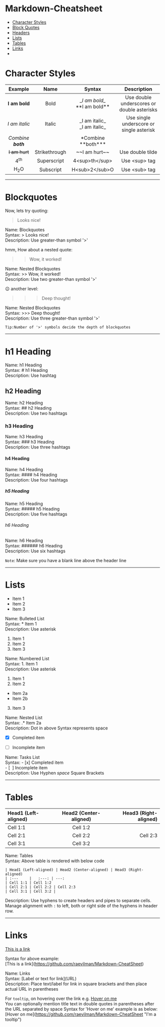 # Markdown-Cheatsheet  

* [Character Styles](https://github.com/raevilman/Markdown-CheatSheet#character-styles)  
* [Block Quotes](https://github.com/raevilman/Markdown-CheatSheet#blockquotes)  
* [Headers](https://github.com/raevilman/Markdown-CheatSheet#h1-heading)  
* [Lists](https://github.com/raevilman/Markdown-CheatSheet#lists)  
* [Tables](https://github.com/raevilman/Markdown-CheatSheet#tables)  
* [Links](https://github.com/raevilman/Markdown-CheatSheet#links)  
* []()  

# Character Styles  

|Example | Name | Syntax | Description
| :---: | :---: | :---: | :---: |
|__I am bold__ | Bold | \__I am bold\__ <br/> \*\*I am bold\*\* | Use double underscores or double asterisks
|_I am italic_ | Italic | \_I am italic\_ <br/> \_I am italic\_ | Use single underscore or single asterisk
|*Combine **both*** | | \*Combine \*\*both\*\*\* ||
|~~I am hurt~~ | Strikethrough | \~\~I am hurt\~\~ | Use double tilde
|4<sup>th</sup> | Superscript | 4&lt;sup&gt;th&lt;/sup&gt; | Use &lt;sup&gt; tag
|H<sub>2</sub>O | Subscript | H&lt;sub&gt;2&lt;/sub&gt;O | Use &lt;sub&gt; tag

---
# Blockquotes  
Now, lets try quoting:
> Looks nice!   

Name: Blockquotes  
Syntax: \> Looks nice!  
Description: Use greater-than symbol '>'

hmm, How about a nested quote:
>> Wow, it worked!   

Name: Nested Blockquotes  
Syntax: \>\> Wow, it worked!  
Description: Use two greater-than symbol '>'

:wink: another level:
>>> Deep thought!   

Name: Nested Blockquotes  
Syntax: \>\>\> Deep thought!  
Description: Use three greater-than symbol '>'

`Tip:Number of '>' symbols decide the depth of blockquotes`  


---
# h1 Heading
Name: h1 Heading  
Syntax: \# h1 Heading  
Description: Use hashtag  

## h2 Heading
Name: h2 Heading  
Syntax: \#\# h2 Heading  
Description:  Use two hashtags  

### h3 Heading
Name: h3 Heading  
Syntax: \#\#\# h3 Heading  
Description:  Use three hashtags  

#### h4 Heading
Name: h4 Heading  
Syntax: \#\#\#\# h4 Heading  
Description:  Use four hashtags  

##### h5 Heading
Name: h5 Heading  
Syntax: \#\#\#\#\# h5 Heading  
Description:  Use five hashtags  

###### h6 Heading
Name: h6 Heading  
Syntax: \#\#\#\#\#\# h6 Heading  
Description:  Use six hashtags  

``Note``: Make sure you have a blank line above the header line

---

# Lists

* Item 1
* Item 2
* Item 3  

Name: Bulleted List  
Syntax: \* Item 1    
Description: Use asterisk  

 1. Item 1
 2. Item 2
 3. Item 3  


 Name: Numbered List  
 Syntax: 1. Item 1    
 Description: Use asterisk  


 1. Item 1  
 2. Item 2  
  * Item 2a
  * Item 2b  
 3. Item 3  


 Name: Nested List  
 Syntax: .* Item 2a  
 Description: Dot in above Syntax represents space  


 - [x] Completed item
 - [ ] Incomplete item  



  Name: Tasks List  
  Syntax: \- [x] Completed item  
  \- [ &nbsp;] Incomplete item  
  Description: Use Hyphen *space* Square Brackets   

  ---

# Tables  

| Head1 (Left-aligned) | Head2 (Center-aligned) | Head3 (Right-aligned)
| :---     |   :---: | ---:
| Cell 1:1 | Cell 1:2
| Cell 2:1 | Cell 2:2 | Cell 2:3
| Cell 3:1 | Cell 3:2  

Name: Tables  
Syntax: Above table is rendered with below code  
```
| Head1 (Left-aligned) | Head2 (Center-aligned) | Head3 (Right-aligned)
| :---     |   :---: | ---:
| Cell 1:1 | Cell 1:2
| Cell 2:1 | Cell 2:2 | Cell 2:3
| Cell 3:1 | Cell 3:2 |
```
Description: Use hyphens to create headers and pipes to separate cells.  
Manage alignment with `:` to left, both or right side of the hyphens in header row.  


---  
# Links

[This is a link](https://github.com/raevilman/Markdown-CheatSheet "Go to Markdown-CheatSheet")  

Syntax for above example:  
\[This is a link\]\(https://github.com/raevilman/Markdown-CheatSheet)  

Name: Links  
Syntax: \[Label or text for link\]\(URL\)  
Description:  Place text/label for link in square brackets and then place actual URL in parentheses  

For `tooltip`, on hovering over the link e.g. [Hover on me](https://github.com/raevilman/Markdown-CheatSheet "I'm a tooltip")  
You can optionally mention title text in double quotes in parentheses after the URL separated by space
Syntax for 'Hover on me' example is as below:  
\[Hover on me\]\(https://github.com/raevilman/Markdown-CheatSheet "I'm a tooltip")
